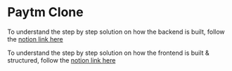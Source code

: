# Paytm Clone

To understand the step by step solution on how the backend is built, follow the [notion link here](https://quickest-juniper-f9c.notion.site/Week-8-2-7f1fc172b2bb448b831c82c6a2c61a8b)

To understand the step by step solution on how the frontend is built & structured, follow the [notion link here](https://quickest-juniper-f9c.notion.site/Week-8-4-97f69f3bf50041eca62353a20a90060f)
